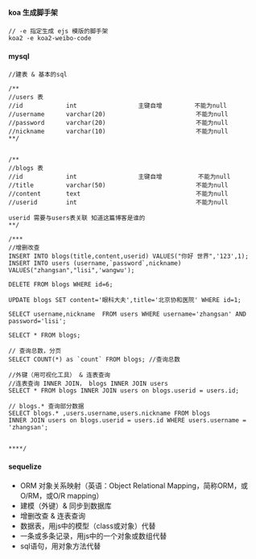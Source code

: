 ####  koa 生成脚手架
```
// -e 指定生成 ejs 模版的脚手架
koa2 -e koa2-weibo-code 
```
#### mysql 
```
//建表 & 基本的sql

/**
//users 表
//id            int                 主键自增         不能为null
//username      varchar(20)                         不能为null
//password      varchar(20)                         不能为null
//nickname      varchar(10)                         不能为null
**/


/**
//blogs 表
//id            int                 主键自增          不能为null
//title         varchar(50)                         不能为null
//content       text                                不能为null
//userid        int                                 不能为null

userid 需要与users表关联 知道这篇博客是谁的
**/

/***
//增删改查
INSERT INTO blogs(title,content,userid) VALUES("你好 世界",'123',1);
INSERT INTO users (username,`password`,nickname) VALUES("zhangsan","lisi",'wangwu');

DELETE FROM blogs WHERE id=6;

UPDATE blogs SET content='眼科大夫',title='北京协和医院' WHERE id=1;

SELECT username,nickname  FROM users WHERE username='zhangsan' AND password='lisi';

SELECT * FROM blogs;

// 查询总数，分页 
SELECT COUNT(*) as `count` FROM blogs; //查询总数

//外键（用可视化工具） & 连表查询
//连表查询 INNER JOIN， blogs INNER JOIN users
SELECT * FROM blogs INNER JOIN users on blogs.userid = users.id;

// blogs.* 查询部分数据
SELECT blogs.* ,users.username,users.nickname FROM blogs 
INNER JOIN users on blogs.userid = users.id WHERE users.username = 'zhangsan';


****/

```

#### sequelize
* ORM 对象关系映射（英语：Object Relational Mapping，简称ORM，或O/RM，或O/R mapping）
* 建模（外键）& 同步到数据库
* 增删改查 & 连表查询
* 数据表，用js中的模型（class或对象）代替
* 一条或多条记录，用js中的一个对象或数组代替
* sql语句，用对象方法代替
```

```
